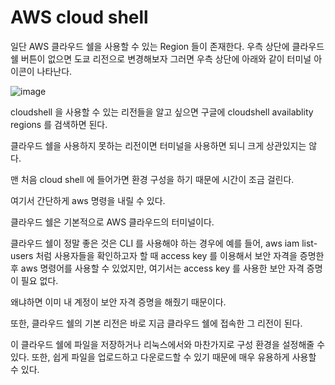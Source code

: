 # AWS cloud shell

일단 AWS 클라우드 쉘을 사용할 수 있는 Region 들이 존재한다. 우측 상단에 클라우드 쉘 버튼이 없으면 도쿄 리전으로 변경해보자 그러면 우측 상단에 아래와 같이 터미널 아이콘이 나타난다.

![image](https://user-images.githubusercontent.com/67403886/155997689-61a6573e-a5f5-43f0-be8d-39be80cf0192.png)

cloudshell 을 사용할 수 있는 리전들을 알고 싶으면 구글에 cloudshell availablity regions 를 검색하면 된다.

클라우드 쉘을 사용하지 못하는 리전이면 터미널을 사용하면 되니 크게 상관있지는 않다.

맨 처음 cloud shell 에 들어가면 환경 구성을 하기 때문에 시간이 조금 걸린다.

여기서 간단하게 aws 명령을 내릴 수 있다. 

클라우드 쉘은 기본적으로 AWS 클라우드의 터미널이다. 

클라우드 쉘이 정말 좋은 것은 CLI 를 사용해야 하는 경우에 예를 들어, aws iam list-users 처럼 사용자들을 확인하고자 할 때 access key 를 이용해서 보안 자격을 증명한 후 aws 명령어를 사용할 수 있었지만, 여기서는 access key 를 사용한 보안 자격 증명이 필요 없다.

왜냐하면 이미 내 계정이 보안 자격 증명을 해줬기 때문이다.

또한, 클라우드 쉘의 기본 리전은 바로 지금 클라우드 쉘에 접속한 그 리전이 된다. 

이 클라우드 쉘에 파일을 저장하거나 리눅스에서와 마찬가지로 구성 환경을 설정해줄 수 있다. 또한, 쉽게 파일을 업로드하고 다운로드할 수 있기 때문에 매우 유용하게 사용할 수 있다.
